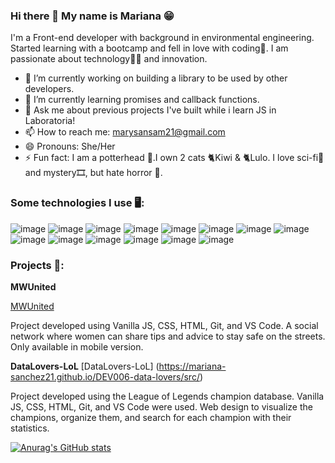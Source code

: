 ### Hi there 👋 My name is Mariana 😁

I'm a Front-end developer with background in environmental engineering. Started learning with a bootcamp and fell in love with coding💛. I am passionate about technology👩‍💻 and innovation.

- 🔭 I’m currently working on building a library to be used by other developers.
- 🌱 I’m currently learning promises and callback functions.
- 💬 Ask me about previous projects I've built while i learn JS in Laboratoria!
- 📫 How to reach me: marysansam21@gmail.com
- 😄 Pronouns: She/Her
- ⚡ Fun fact: I am a potterhead 🔮.I own 2 cats 🐈Kiwi & 🐈Lulo. I love sci-fi🎥 and mystery🎞️, but hate horror 👻.


### Some technologies I use 🖥️:

![image](https://img.shields.io/badge/Canva-%2300C4CC.svg?&style=for-the-badge&logo=Canva&logoColor=white) ![image](https://img.shields.io/badge/Figma-F24E1E?style=for-the-badge&logo=figma&logoColor=white) ![image](https://img.shields.io/badge/Atom-66595C?style=for-the-badge&logo=Atom&logoColor=white) ![image](https://img.shields.io/badge/JSFiddle-0084FF?style=for-the-badge&logo=JSFiddle&logoColor=white) ![image](https://img.shields.io/badge/GIT-E44C30?style=for-the-badge&logo=git&logoColor=white) ![image](https://img.shields.io/badge/replit-667881?style=for-the-badge&logo=replit&logoColor=white) ![image](https://img.shields.io/badge/VSCode-0078D4?style=for-the-badge&logo=visual%20studio%20code&logoColor=white) ![image](https://img.shields.io/badge/HTML5-E34F26?style=for-the-badge&logo=html5&logoColor=white) ![image](https://img.shields.io/badge/JavaScript-323330?style=for-the-badge&logo=javascript&logoColor=F7DF1E) ![image](https://img.shields.io/badge/CSS3-1572B6?style=for-the-badge&logo=css3&logoColor=white) ![image](https://img.shields.io/badge/eslint-3A33D1?style=for-the-badge&logo=eslint&logoColor=white) ![image](https://img.shields.io/badge/Microsoft_Office-D83B01?style=for-the-badge&logo=microsoft-office&logoColor=white) ![image](https://img.shields.io/badge/Trello-0052CC?style=for-the-badge&logo=trello&logoColor=white) ![image](https://img.shields.io/badge/Kibana-005571?style=for-the-badge&logo=Kibana&logoColor=white)


### Projects 🌟:

**MWUnited**

[MWUnited](https://socialnetwork10-395ce.web.app/)

Project developed using Vanilla JS, CSS, HTML, Git, and VS Code. A social network where women can share tips and advice to stay safe on the streets. Only available in mobile version.

**DataLovers-LoL**
[DataLovers-LoL] (https://mariana-sanchez21.github.io/DEV006-data-lovers/src/)

Project developed using the League of Legends champion database. Vanilla JS, CSS, HTML, Git, and VS Code were used. Web design to visualize the champions, organize them, and search for each champion with their statistics.

[![Anurag's GitHub stats](https://github-readme-stats.vercel.app/api?username=Mariana-Sanchez21)](https://github.com/anuraghazra/github-readme-stats)
